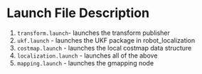 # Launch File Description
1. ```transform.launch```- launches the transform publisher 
2. ```ukf.launch``` - launches the UKF package in robot_localization
3. ```costmap.launch``` - launches the local costmap data structure
4. ```localization.launch``` - launches all of the above
5. ```mapping.launch``` - launches the gmapping node
